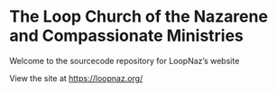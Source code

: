 # The Loop Church of the Nazarene and Compassionate Ministries

Welcome to the sourcecode repository for LoopNaz’s website

View the site at https://loopnaz.org/
